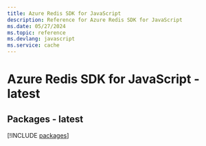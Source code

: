 ```yaml
---
title: Azure Redis SDK for JavaScript
description: Reference for Azure Redis SDK for JavaScript
ms.date: 05/27/2024
ms.topic: reference
ms.devlang: javascript
ms.service: cache
---
```

# Azure Redis SDK for JavaScript - latest
## Packages - latest
[!INCLUDE [packages](redis-index.md)]